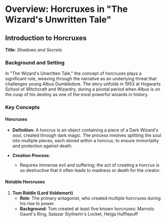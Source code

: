 # Overview: Horcruxes in "The Wizard's Unwritten Tale"

## Introduction to Horcruxes

**Title**: *Shadows and Secrets*

### Background and Setting
In "The Wizard's Unwritten Tale," the concept of horcruxes plays a significant role, weaving through the narrative as an underlying threat that challenges young Albus Dumbledore. The story unfolds in 1953 at Hogwarts School of Witchcraft and Wizardry, during a pivotal period when Albus is on the cusp of his destiny as one of the most powerful wizards in history.

### Key Concepts

#### **Horcruxes**
- **Definition**: A horcrux is an object containing a piece of a Dark Wizard's soul, created through dark magic. The process involves splitting the soul into multiple pieces, each stored within a horcrux, to ensure immortality and protection against death.
  
- **Creation Process**:
  - Requires immense evil and suffering; the act of creating a horcrux is so destructive that it often leads to madness or death for the creator.

#### **Notable Horcruxes**
1. **Tom Riddle (Lord Voldemort)**
   - **Role**: The primary antagonist, who created multiple horcruxes during his rise to power.
   - **Background**: Tom created at least five known horcruxes: Marvolo Gaunt's Ring, Salazar Slytherin's Locket, Helga Hufflepuff